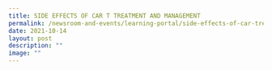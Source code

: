 ```yaml
---
title: SIDE EFFECTS OF CAR T TREATMENT AND MANAGEMENT
permalink: /newsroom-and-events/learning-portal/side-effects-of-car-treatment-and-management/
date: 2021-10-14
layout: post
description: ""
image: ""
---
```

